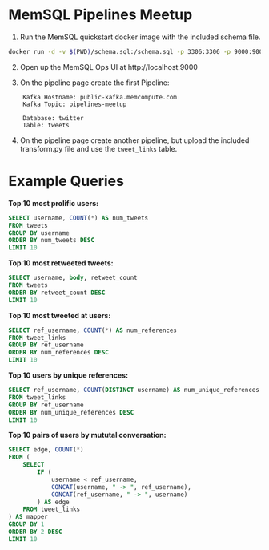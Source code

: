 MemSQL Pipelines Meetup
=======================

1. Run the MemSQL quickstart docker image with the included schema file.

```bash
docker run -d -v $(PWD)/schema.sql:/schema.sql -p 3306:3306 -p 9000:9000 --name=memsql memsql/quickstart
```

2. Open up the MemSQL Ops UI at http://localhost:9000

3. On the pipeline page create the first Pipeline:

```
    Kafka Hostname: public-kafka.memcompute.com
    Kafka Topic: pipelines-meetup

    Database: twitter
    Table: tweets
```

4. On the pipeline page create another pipeline, but upload the included
   transform.py file and use the `tweet_links` table.

Example Queries
===============

**Top 10 most prolific users:**

```sql
SELECT username, COUNT(*) AS num_tweets
FROM tweets
GROUP BY username
ORDER BY num_tweets DESC
LIMIT 10
```

**Top 10 most retweeted tweets:**

```sql
SELECT username, body, retweet_count
FROM tweets
ORDER BY retweet_count DESC
LIMIT 10
```

**Top 10 most tweeted at users:**

```sql
SELECT ref_username, COUNT(*) AS num_references
FROM tweet_links
GROUP BY ref_username
ORDER BY num_references DESC
LIMIT 10
```

**Top 10 users by unique references:**

```sql
SELECT ref_username, COUNT(DISTINCT username) AS num_unique_references
FROM tweet_links
GROUP BY ref_username
ORDER BY num_unique_references DESC
LIMIT 10
```

**Top 10 pairs of users by mututal conversation:**

```sql
SELECT edge, COUNT(*)
FROM (
    SELECT
        IF (
            username < ref_username,
            CONCAT(username, " -> ", ref_username),
            CONCAT(ref_username, " -> ", username)
        ) AS edge
    FROM tweet_links
) AS mapper
GROUP BY 1
ORDER BY 2 DESC
LIMIT 10
```
